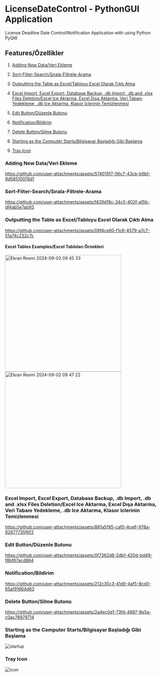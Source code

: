# LicenseDateControl - PythonGUI Application
License Deadline Date Control/Notification Application with using Python PyQt6
## Features/Özellikler

1. [Adding New Data/Veri Ekleme](#adding-new-dataveri-ekleme)

2. [Sort-Filter-Search/Sırala-Filtrele-Arama](#sort-filter-searchsırala-filtrele-arama)

3. [Outputting the Table as Excel/Tabloyu Excel Olarak Çıktı Alma](#outputting-the-table-as-exceltabloyu-excel-olarak-çıktı-alma)

4. [Excel Import, Excel Export, Database Backup, .db Import, .db and .xlsx Files Deletion/Excel Ice Aktarma, Excel Dışa Aktarma, Veri Tabanı Yedekleme, .db Ice Aktarma, Klasor Iclerinin Temizlenmesi](#excel-import-excel-export-database-backup-db-import-db-and-xlsx-files-deletionexcel-ice-aktarma-excel-dışa-aktarma-veri-tabanı-yedekleme-db-ice-aktarma-klasor-iclerinin-temizlenmesi)

6. [Edit Button/Düzenle Butonu](#edit-buttondüzenle-butonu)

7. [Notification/Bildirim](#notificationbildirim)

8. [Delete Button/Silme Butonu](#delete-buttonsilme-butonu)

9. [Starting as the Computer Starts/Bilgisayar Başladığı Gibi Başlama](#starting-as-the-computer-startsbilgisayar-başladığı-gibi-başlama)

10. [Tray Icon](#tray-icon)

### Adding New Data/Veri Ekleme


https://github.com/user-attachments/assets/574015f7-06c7-43cb-b6bf-9d58510078d1

### Sort-Filter-Search/Sırala-Filtrele-Arama

https://github.com/user-attachments/assets/f429d18c-34c5-402f-a15b-df4ab5e7ab93


### Outputting the Table as Excel/Tabloyu Excel Olarak Çıktı Alma



https://github.com/user-attachments/assets/08f4ce60-f1c6-4579-a7c7-51a74c232c7c


#### Excel Tables Examples/Excel Tabloları Örnekleri
<img width="384" alt="Ekran Resmi 2024-09-02 09 45 33" src="https://github.com/user-attachments/assets/1abb40de-f334-4795-b6db-8e996f8ac270">
<img width="384" alt="Ekran Resmi 2024-09-02 09 47 22" src="https://github.com/user-attachments/assets/ec92afd9-9aa2-4d18-8645-d13128da4a67">

### Excel Import, Excel Export, Database Backup, .db Import, .db and .xlsx Files Deletion/Excel Ice Aktarma, Excel Dışa Aktarma, Veri Tabanı Yedekleme, .db Ice Aktarma, Klasor Iclerinin Temizlenmesi


https://github.com/user-attachments/assets/881a5195-caf0-4ce6-978a-92877735f6f2


### Edit Button/Düzenle Butonu



https://github.com/user-attachments/assets/0f7362d8-2db1-420d-bd49-f8bf67acd864

### Notification/Bildirim

https://github.com/user-attachments/assets/212c35c3-41d9-4af5-8cd0-65af91664d63

### Delete Button/Silme Butonu



https://github.com/user-attachments/assets/2a4ec0d1-73fd-4897-8e5a-c0ac76979714


### Starting as the Computer Starts/Bilgisayar Başladığı Gibi Başlama
![startup](https://github.com/user-attachments/assets/a7ed1f8c-96a9-426d-8b21-0c35d1e0321b)


### Tray Icon

![icon](https://github.com/user-attachments/assets/ec857d9d-0e97-4080-a65d-1b7b28d66131)
